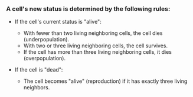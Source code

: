 ### A cell's new status is determined by the following rules:

- If the cell's current status is "alive":

  - With fewer than two living neighboring cells, the cell dies (underpopulation).
  - With two or three living neighboring cells, the cell survives.
  - If the cell has more than three living neighboring cells, it dies (overpopulation).

- If the cell is "dead":
  - The cell becomes "alive" (reproduction) if it has exactly three living neighbors.
